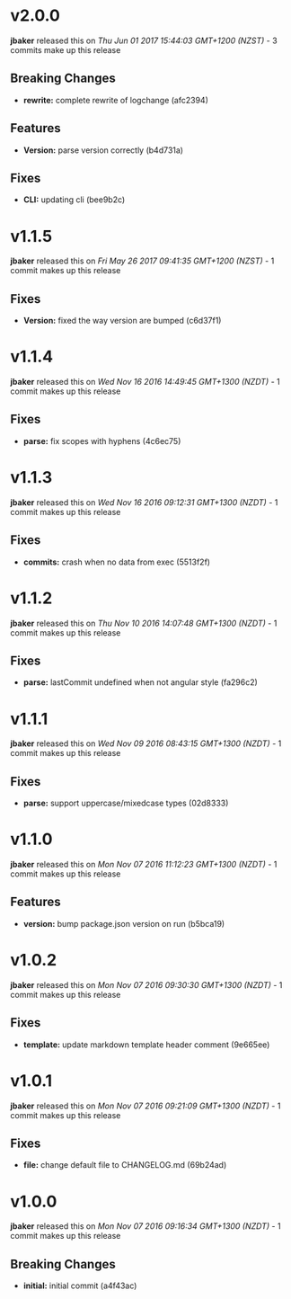 
<!---
<div data-major="2" data-minor="0" data-patch="0" data-commit="afc2394" class="release-body commit">
-->

# v2.0.0
**jbaker** released this on *Thu Jun 01 2017 15:44:03 GMT+1200 (NZST)* - 3 commits make up this release

## Breaking Changes
* **rewrite:** complete rewrite of logchange (afc2394)


## Features
* **Version:** parse version correctly (b4d731a)


## Fixes
* **CLI:** updating cli (bee9b2c)



<!---
<div data-major="1" data-minor="1" data-patch="5" data-commit="c6d37f1" class="release-body commit">
-->

# v1.1.5
**jbaker** released this on *Fri May 26 2017 09:41:35 GMT+1200 (NZST)* - 1 commit makes up this release

## Fixes
* **Version:** fixed the way version are bumped (c6d37f1)



<!---
<div data-major="1" data-minor="1" data-patch="4" data-commit="4c6ec75" class="release-body commit">
-->

# v1.1.4
**jbaker** released this on *Wed Nov 16 2016 14:49:45 GMT+1300 (NZDT)* - 1 commit makes up this release

## Fixes
* **parse:** fix scopes with hyphens (4c6ec75)



<!---
<div data-major="1" data-minor="1" data-patch="3" data-commit="5513f2f" class="release-body commit">
-->

# v1.1.3
**jbaker** released this on *Wed Nov 16 2016 09:12:31 GMT+1300 (NZDT)* - 1 commit makes up this release

## Fixes
* **commits:** crash when no data from exec (5513f2f)



<!---
<div data-major="1" data-minor="1" data-patch="2" data-commit="fa296c2" class="release-body commit">
-->

# v1.1.2
**jbaker** released this on *Thu Nov 10 2016 14:07:48 GMT+1300 (NZDT)* - 1 commit makes up this release

## Fixes
* **parse:** lastCommit undefined when not angular style (fa296c2)



<!---
<div data-major="1" data-minor="1" data-patch="1" data-commit="02d8333" class="release-body commit">
-->

# v1.1.1
**jbaker** released this on *Wed Nov 09 2016 08:43:15 GMT+1300 (NZDT)* - 1 commit makes up this release

## Fixes
* **parse:** support uppercase/mixedcase types (02d8333)



<!---
<div data-major="1" data-minor="1" data-patch="0" data-commit="b5bca19" class="release-body commit">
-->

# v1.1.0
**jbaker** released this on *Mon Nov 07 2016 11:12:23 GMT+1300 (NZDT)* - 1 commit makes up this release

## Features
* **version:** bump package.json version on run (b5bca19)



<!---
<div data-major="1" data-minor="0" data-patch="2" data-commit="9e665ee" class="release-body commit">
-->

# v1.0.2
**jbaker** released this on *Mon Nov 07 2016 09:30:30 GMT+1300 (NZDT)* - 1 commit makes up this release

## Fixes
* **template:** update markdown template header comment (9e665ee)



<!---
<div data-major="1" data-minor="0" data-patch="1" data-commit="69b24ad" class="release-body commit">
-->

# v1.0.1
**jbaker** released this on *Mon Nov 07 2016 09:21:09 GMT+1300 (NZDT)* - 1 commit makes up this release

## Fixes
* **file:** change default file to CHANGELOG.md (69b24ad)



<!---
<div data-major="1" data-minor="0" data-patch="0" data-commit="a4f43ac" class="release-body commit">
-->

# v1.0.0
**jbaker** released this on *Mon Nov 07 2016 09:16:34 GMT+1300 (NZDT)* - 1 commit makes up this release

## Breaking Changes
* **initial:** initial commit (a4f43ac)


